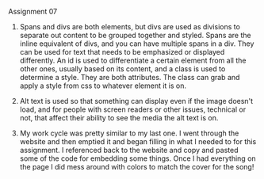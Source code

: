 Assignment 07

1. Spans and divs are both elements, but divs are used as divisions to separate
out content to be grouped together and styled. Spans are the inline
equivalent of divs, and you can have multiple spans in a div. They can be used
for text that needs to be emphasized or displayed differently.
An id is used to differentiate a certain element from all the other ones, usually
based on its content, and a class is used to determine a style. They are both
attributes. The class can grab and apply a style from css to whatever
element it is on.

2. Alt text is used so that something can display even if the image doesn't load,
and for people with screen readers or other issues, technical or not, that affect
their ability to see the media the alt text is on.

3. My work cycle was pretty similar to my last one. I went through the website and
then emptied it and began filling in what I needed to for this assignment. I referenced
back to the website and copy and pasted some of the code for embedding some things. Once
I had everything on the page I did mess around with colors to match the cover for the song!
